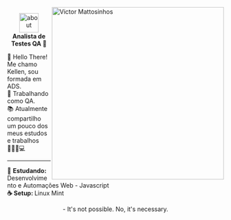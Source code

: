 <img src="https://user-images.githubusercontent.com/19178806/214409488-f5766f93-4ac8-4bda-afa0-6808ee58b6e8.png" min-width="400px" max-width="400px" width="400px" align="right" alt="Victor Mattosinhos">


<p align="center">
<img width="45" alt="about" src="https://user-images.githubusercontent.com/19178806/211726037-f8d0d80a-81b0-4dcf-aa98-a91b99ca06fa.gif"><br><strong>Analista de Testes QA 🐞</strong></p>




👋 Hello There! Me chamo Kellen, sou formada em ADS.</br>
🔭 Trabalhando como QA.</br>
📚 Atualmente compartilho um pouco dos meus estudos e trabalhos 👩🏼‍💜💻

---

🌱 <strong>Estudando:</strong> Desenvolvimento e Automações Web - Javascript </br>
<strong>☕ Setup: </strong> Linux Mint

<p align="center">- It's not possible. No, it's necessary.</p>
